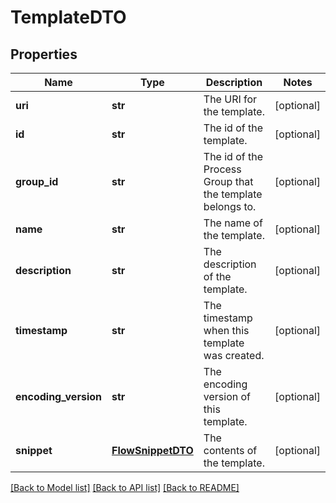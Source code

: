 # TemplateDTO

## Properties
Name | Type | Description | Notes
------------ | ------------- | ------------- | -------------
**uri** | **str** | The URI for the template. | [optional] 
**id** | **str** | The id of the template. | [optional] 
**group_id** | **str** | The id of the Process Group that the template belongs to. | [optional] 
**name** | **str** | The name of the template. | [optional] 
**description** | **str** | The description of the template. | [optional] 
**timestamp** | **str** | The timestamp when this template was created. | [optional] 
**encoding_version** | **str** | The encoding version of this template. | [optional] 
**snippet** | [**FlowSnippetDTO**](FlowSnippetDTO.md) | The contents of the template. | [optional] 

[[Back to Model list]](../README.md#documentation-for-models) [[Back to API list]](../README.md#documentation-for-api-endpoints) [[Back to README]](../README.md)


